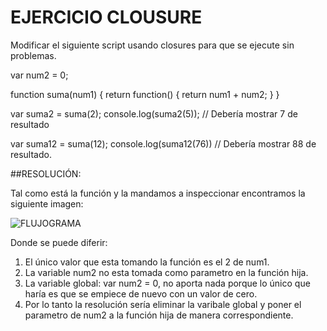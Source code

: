 # EJERCICIO CLOUSURE

Modificar el siguiente script usando closures para que se ejecute sin problemas.

var num2 = 0;

function suma(num1) {
	return function() {
		return num1 + num2;
	}
} 

var suma2 = suma(2);
console.log(suma2(5)); // Debería mostrar 7 de resultado

var suma12 = suma(12);
console.log(suma12(76)) // Debería mostrar 88 de resultado.

##RESOLUCIÓN:

Tal como está la función y la mandamos a inspeccionar encontramos la siguiente imagen:

![FLUJOGRAMA](http://2.1m.yt/nJdADev.jpg "Flujograma")


Donde se puede diferir:

1. El único valor que esta tomando la función es el 2 de num1.
2. La variable num2 no esta tomada como parametro en la función hija.
3. La variable global: var num2 = 0, no aporta nada porque lo único que haría es que se empiece de nuevo con un valor de cero.
5. Por lo tanto la resolución sería eliminar la varibale global y poner el parametro de num2 a la función hija de manera correspondiente.

